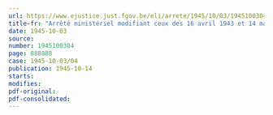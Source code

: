 ```yaml
---
url: https://www.ejustice.just.fgov.be/eli/arrete/1945/10/03/1945100304/justel
title-fr: "Arrêté ministériel modifiant ceux des 16 avril 1943 et 14 mai 1945 relatifs au ravitaillement des bateliers (abrogé par AM 21-12-1945, art. 4)"
date: 1945-10-03
source:
number: 1945100304
page: 888888
case: 1945-10-03/04
publication: 1945-10-14
starts:
modifies:
pdf-original:
pdf-consolidated:
---
```


